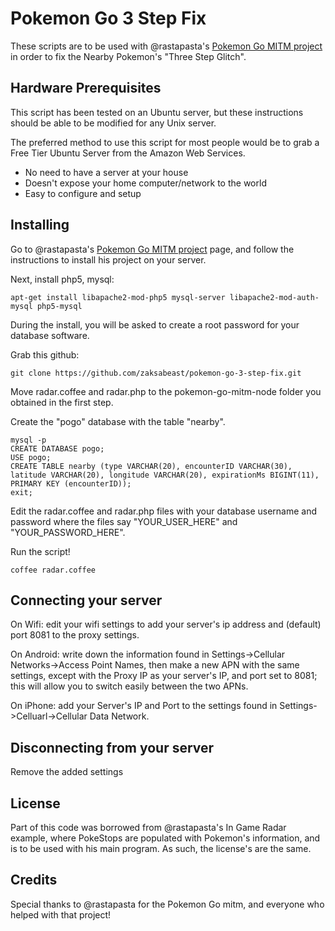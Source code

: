 # Pokemon Go 3 Step Fix

These scripts are to be used with @rastapasta's [Pokemon Go MITM project](https://github.com/rastapasta/pokemon-go-mitm-node) in order to fix the Nearby Pokemon's "Three Step Glitch".

## Hardware Prerequisites

This script has been tested on an Ubuntu server, but these instructions should be able to be modified for any Unix server.

The preferred method to use this script for most people would be to grab a Free Tier Ubuntu Server from the Amazon Web Services.
 * No need to have a server at your house
 * Doesn't expose your home computer/network to the world
 * Easy to configure and setup

## Installing

Go to @rastapasta's [Pokemon Go MITM project](https://github.com/rastapasta/pokemon-go-mitm-node) page, and follow the instructions to install his project on your server.

Next, install php5, mysql:

```
apt-get install libapache2-mod-php5 mysql-server libapache2-mod-auth-mysql php5-mysql
```

During the install, you will be asked to create a root password for your database software.

Grab this github:

```
git clone https://github.com/zaksabeast/pokemon-go-3-step-fix.git
```

Move radar.coffee and radar.php to the pokemon-go-mitm-node folder you obtained in the first step.

Create the "pogo" database with the table "nearby".

```
mysql -p
CREATE DATABASE pogo;
USE pogo;
CREATE TABLE nearby (type VARCHAR(20), encounterID VARCHAR(30), latitude VARCHAR(20), longitude VARCHAR(20), expirationMs BIGINT(11), PRIMARY KEY (encounterID));
exit;
```

Edit the radar.coffee and radar.php files with your database username and password where the files say "YOUR_USER_HERE" and "YOUR_PASSWORD_HERE".

Run the script!

```
coffee radar.coffee
```

## Connecting your server

On Wifi: edit your wifi settings to add your server's ip address and (default) port 8081 to the proxy settings.

On Android: write down the information found in Settings->Cellular Networks->Access Point Names, then make a new APN with the same settings, except with the Proxy IP as your server's IP, and port set to 8081; this will allow you to switch easily between the two APNs.

On iPhone: add your Server's IP and Port to the settings found in Settings->Celluarl->Cellular Data Network.

## Disconnecting from your server

Remove the added settings

## License

Part of this code was borrowed from @rastapasta's In Game Radar example, where PokeStops are populated with Pokemon's information, and is to be used with his main program.  As such, the license's are the same.

## Credits

Special thanks to @rastapasta for the Pokemon Go mitm, and everyone who helped with that project!
